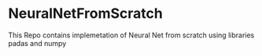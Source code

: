 # NeuralNetFromScratch
This Repo contains implemetation of Neural Net from scratch using libraries padas and numpy 
